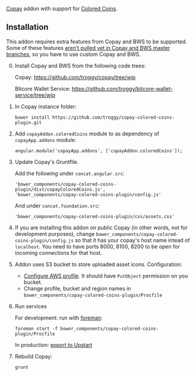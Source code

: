 [Copay](https://github.com/bitpay/copay) addon with support for [Colored Coins](http://coloredcoins.org).

## Installation

This addon requires extra features from Copay and BWS to be supported. Some of these features [aren't pulled yet in Copay and BWS master branches](https://github.com/Colored-Coins/Colored-coins-add-on-for-Copay/blob/master/STATUS.md), so you have to use custom Copay and BWS.

0. Install Copay and BWS from the following code trees:
    
    Copay: https://github.com/troggy/copay/tree/wip

    Bitcore Wallet Service: https://github.com/troggy/bitcore-wallet-service/tree/wip

1. In Copay instance folder:

    ````
    bower install https://github.com/troggy/copay-colored-coins-plugin.git
    ````

2. Add ``copayAddon.coloredCoins`` module to as dependency of ``copayApp.addons`` module:

     ````
     angular.module('copayApp.addons', ['copayAddon.coloredCoins']);
     ````

3. Update Copay's Gruntfile.
    
    Add the following under ``concat.angular.src``:

    ````
    'bower_components/copay-colored-coins-plugin/dist/copayColoredCoins.js',
    'bower_components/copay-colored-coins-plugin/config.js'
    ````
    
    And under ``concat.foundation.src``:
    
    ````
    'bower_components/copay-colored-coins-plugin/css/assets.css'
    ````
4. If you are installing this addon on public Copay (in other words, not for development purposes), change
``bower_components/copay-colored-coins-plugin/config.js`` so that it has your copay's host name intead of ``localhost``.
You need to have ports 8000, 8100, 8200 to be open for incoming connections for that host.

5. Addon uses S3 bucket to store uploaded asset icons. Configuration:
   - [Configure AWS profile](http://docs.aws.amazon.com/AWSJavaScriptSDK/guide/node-configuring.html). It should have ``PutObject`` permission on you bucket.
   - Change profile, bucket and region names in ``bower_components/copay-colored-coins-plugin/Procfile``
6. Run services

   For development: run with [foreman](http://ddollar.github.io/foreman/):
   
    ````
    foreman start -f bower_components/copay-colored-coins-plugin/Procfile
    ````

   In production: [export to Upstart](http://ddollar.github.io/foreman/#EXPORTING)

5. Rebuild Copay:

    ````
    grunt
    ````
